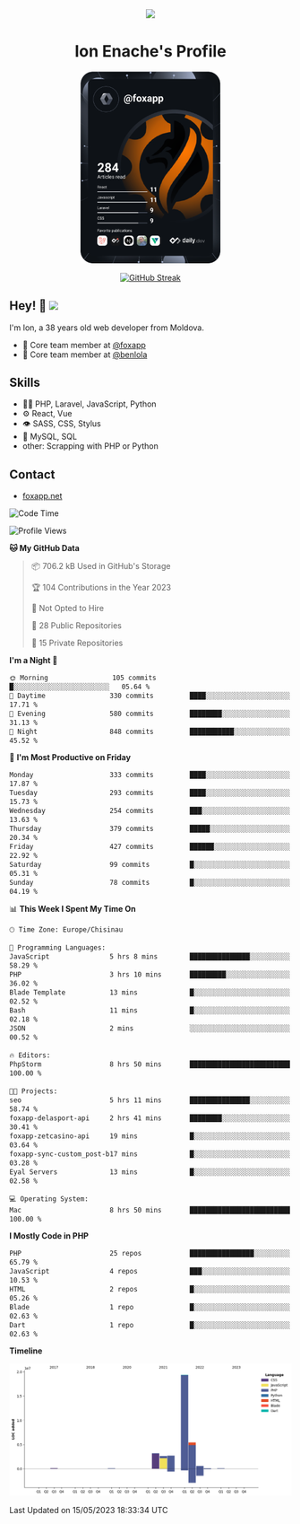 <div id="header" align="center">
  <img src="https://media.giphy.com/media/M9gbBd9nbDrOTu1Mqx/giphy.gif" width="100"/>
	<h1>Ion Enache's Profile</h1>
</div>
<div align="center">
	<a href="https://app.daily.dev/foxapp"><img src="https://github.com/foxapp/foxapp/blob/master/devcard.svg" width="250" alt="Ion Enache's Dev Card"/></a>
</div>


<div align="center">
	
[![GitHub Streak](http://github-readme-streak-stats.herokuapp.com?user=foxapp&hide_border=true&date_format=M%20j%5B%2C%20Y%5D)](https://git.io/streak-stats)
	
</div>


## Hey! 👋 <img src="https://media.giphy.com/media/hvRJCLFzcasrR4ia7z/giphy.gif" width="30px"/>
I'm Ion, a 38 years old web developer from Moldova.


- 👥 Core team member at [@foxapp](https://github.com/foxapp)
- 👥 Core team member at [@benlola](https://github.com/benlola)

## Skills
- 👨‍💻 PHP, Laravel, JavaScript, Python
- ⚙️ React, Vue
- 👁️ SASS, CSS, Stylus
- 💽 MySQL, SQL
- other: Scrapping with PHP or Python

## Contact
- [foxapp.net](https://www.foxapp.net)

<!--START_SECTION:waka-->
![Code Time](http://img.shields.io/badge/Code%20Time-1%2C317%20hrs%2058%20mins-blue)

![Profile Views](http://img.shields.io/badge/Profile%20Views-0-blue)

**🐱 My GitHub Data** 

> 📦 706.2 kB Used in GitHub's Storage 
 > 
> 🏆 104 Contributions in the Year 2023
 > 
> 🚫 Not Opted to Hire
 > 
> 📜 28 Public Repositories 
 > 
> 🔑 15 Private Repositories 
 > 
**I'm a Night 🦉** 

```text
🌞 Morning                105 commits         █░░░░░░░░░░░░░░░░░░░░░░░░   05.64 % 
🌆 Daytime                330 commits         ████░░░░░░░░░░░░░░░░░░░░░   17.71 % 
🌃 Evening                580 commits         ████████░░░░░░░░░░░░░░░░░   31.13 % 
🌙 Night                  848 commits         ███████████░░░░░░░░░░░░░░   45.52 % 
```
📅 **I'm Most Productive on Friday** 

```text
Monday                   333 commits         ████░░░░░░░░░░░░░░░░░░░░░   17.87 % 
Tuesday                  293 commits         ████░░░░░░░░░░░░░░░░░░░░░   15.73 % 
Wednesday                254 commits         ███░░░░░░░░░░░░░░░░░░░░░░   13.63 % 
Thursday                 379 commits         █████░░░░░░░░░░░░░░░░░░░░   20.34 % 
Friday                   427 commits         ██████░░░░░░░░░░░░░░░░░░░   22.92 % 
Saturday                 99 commits          █░░░░░░░░░░░░░░░░░░░░░░░░   05.31 % 
Sunday                   78 commits          █░░░░░░░░░░░░░░░░░░░░░░░░   04.19 % 
```


📊 **This Week I Spent My Time On** 

```text
🕑︎ Time Zone: Europe/Chisinau

💬 Programming Languages: 
JavaScript               5 hrs 8 mins        ███████████████░░░░░░░░░░   58.29 % 
PHP                      3 hrs 10 mins       █████████░░░░░░░░░░░░░░░░   36.02 % 
Blade Template           13 mins             █░░░░░░░░░░░░░░░░░░░░░░░░   02.52 % 
Bash                     11 mins             █░░░░░░░░░░░░░░░░░░░░░░░░   02.18 % 
JSON                     2 mins              ░░░░░░░░░░░░░░░░░░░░░░░░░   00.52 % 

🔥 Editors: 
PhpStorm                 8 hrs 50 mins       █████████████████████████   100.00 % 

🐱‍💻 Projects: 
seo                      5 hrs 11 mins       ███████████████░░░░░░░░░░   58.74 % 
foxapp-delasport-api     2 hrs 41 mins       ████████░░░░░░░░░░░░░░░░░   30.41 % 
foxapp-zetcasino-api     19 mins             █░░░░░░░░░░░░░░░░░░░░░░░░   03.64 % 
foxapp-sync-custom_post-b17 mins             █░░░░░░░░░░░░░░░░░░░░░░░░   03.28 % 
Eyal Servers             13 mins             █░░░░░░░░░░░░░░░░░░░░░░░░   02.58 % 

💻 Operating System: 
Mac                      8 hrs 50 mins       █████████████████████████   100.00 % 
```

**I Mostly Code in PHP** 

```text
PHP                      25 repos            ████████████████░░░░░░░░░   65.79 % 
JavaScript               4 repos             ███░░░░░░░░░░░░░░░░░░░░░░   10.53 % 
HTML                     2 repos             █░░░░░░░░░░░░░░░░░░░░░░░░   05.26 % 
Blade                    1 repo              █░░░░░░░░░░░░░░░░░░░░░░░░   02.63 % 
Dart                     1 repo              █░░░░░░░░░░░░░░░░░░░░░░░░   02.63 % 
```



**Timeline**

![Lines of Code chart](https://raw.githubusercontent.com/foxapp/foxapp/master/assets/bar_graph.png)


 Last Updated on 15/05/2023 18:33:34 UTC
<!--END_SECTION:waka-->
